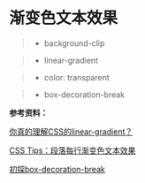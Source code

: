 # 渐变色文本效果

> - background-clip

> - linear-gradient

> - color: transparent

> - box-decoration-break

<vuep template="#demo1"></vuep>
<script v-pre type="text/x-template" id="demo1">
<style>
  .main-cons{
    width: 800px;
    margin: 0px auto;
    padding: 30px 0;
  }
  .main-cons::after{content: "";clear: both;display: block;}
  .main-cons p{
    display: inline;
    color: transparent;
    -webkit-background-clip: text;
    background-clip: text;
    background-image: linear-gradient(90deg, red, blue);
    margin: 0 0 25px 0;
  }
  .main-cons > div{
    width: 380px;float: left;
  }
  .main-cons .cle p{
    display: block;
  }
  .main-cons .cri{
    float: right;
  }
  .main-cons .cri p{
    box-decoration-break: clone;
    -webkit-box-decoration-break: clone;
  }
</style>
<template>
  <div class="main-cons">
    <div class="cle">
      <p>如果有来生，要做一棵树，站成永恒，没有悲欢的姿势。一半在土里安详，一半在风里飞扬，一半洒落阴凉，一半沐浴阳光。非常沉默，非常骄傲，从不依靠，从不寻找 。</p>
      <p>生活不是眼前的苟且， 生活有诗和远方。</p>
      <p>CODEHTML</p>
      <p>真正的平静，不是避开车马喧嚣，而是在心中修篱种菊。尽管如流往事，每一天都涛声依旧，只要我们消除执念，便可寂静安然。</p>
      <p>细数人生的过往，都是一部属于自己不朽的传奇，伸出双手，握一缕清风，融一抹优雅文字，把它们挽成生命的小花，别在发间，用流年的笔记下点滴的过往，记下铭心的春秋，把心刻在文字里来诠释人生...</p>
      <p>淡然于心，自在于世间。云淡得悠闲，水淡育万物。世间之事，纷纷扰扰，对错得失，难求完美。若一心想要事事求顺意，反而深陷于计较的泥潭，不能自拔。</p>
    </div>
    <div class="cri">
        <p>如果有来生，要做一棵树，站成永恒，没有悲欢的姿势。一半在土里安详，一半在风里飞扬，一半洒落阴凉，一半沐浴阳光。非常沉默，非常骄傲，从不依靠，从不寻找 。</p><br/><br/>
        <p>生活不是眼前的苟且， 生活有诗和远方。</p><br/><br/>
        <p>CODEHTML</p><br/><br/>
        <p>真正的平静，不是避开车马喧嚣，而是在心中修篱种菊。尽管如流往事，每一天都涛声依旧，只要我们消除执念，便可寂静安然。</p><br/><br/>
        <p>细数人生的过往，都是一部属于自己不朽的传奇，伸出双手，握一缕清风，融一抹优雅文字，把它们挽成生命的小花，别在发间，用流年的笔记下点滴的过往，记下铭心的春秋，把心刻在文字里来诠释人生...</p><br/><br/>
        <p>淡然于心，自在于世间。云淡得悠闲，水淡育万物。世间之事，纷纷扰扰，对错得失，难求完美。若一心想要事事求顺意，反而深陷于计较的泥潭，不能自拔。</p>
    </div>
  </div>
</template>
<script></script>
</script>

**参考资料：**

[你真的理解CSS的linear-gradient？](https://www.w3cplus.com/css3/do-you-really-understand-css-linear-gradients.html)

[CSS Tips：段落每行渐变色文本效果](https://www.w3cplus.com/css/gradient-for-every-line-of-a-para.html)

[初探box-decoration-break](https://www.w3cplus.com/css3/multi-line-padded-text-css-box-decoration-break.html)

